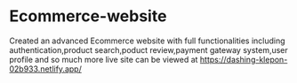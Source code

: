 # Ecommerce-website
Created an advanced Ecommerce website with full functionalities including authentication,product search,poduct review,payment gateway system,user profile and so much more
live site can be viewed at https://dashing-klepon-02b933.netlify.app/
